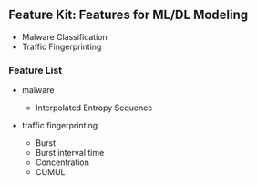 ## Feature Kit: Features for ML/DL Modeling

- Malware Classification
- Traffic Fingerprinting



### Feature List

* malware
   - Interpolated Entropy Sequence
   
* traffic fingerprinting
   - Burst
   - Burst interval time
   - Concentration
   - CUMUL
